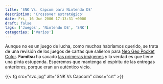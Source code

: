 ```yaml
---
title: 'SNK Vs. Capcom para Nintendo DS'
description: 'Crossover estratégico'
date: Fri, 16 Jun 2006 17:13:31 +0000
draft: false
tags: ['Juegos', 'Nintendo DS', 'SNK']
categories: ['Varios']
---
```


Aunque no es un juego de lucha, como muchos habríamos querido, se trata de una revisión de los juegos de cartas que salieron para [Neo Geo Pocket Color](http://en.wikipedia.org/wiki/Neo-Geo_Pocket_Color). **Famitsu** ha sacado [las primeras imágenes](http://www.famitsu.com/game/coming/2006/06/15/104,1150371720,55003,0,0.html) y la verdad es que tiene una pinta estupenda. Esperemos que mantenga el espíritu de las entregas anteriores, porque eran un auténtico vicio.

{{< fg src="svc.jpg" alt="SNK Vs Capcom" class="crt" >}}